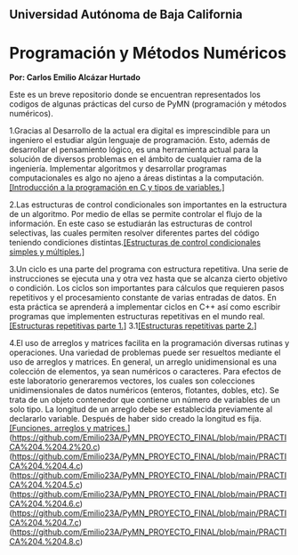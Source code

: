 ## Universidad Autónoma de Baja California 
# Programación y Métodos Numéricos 

**Por: Carlos Emilio Alcázar Hurtado**

Este es un breve repositorio donde se encuentran representados los codigos de algunas prácticas 
del curso de PyMN (programación y métodos numéricos).

1.Gracias al Desarrollo de la actual era digital es imprescindible para un ingeniero el estudiar
algún lenguaje de programación. Esto, además de desarrollar el pensamiento lógico, es una
herramienta actual para la solución de diversos problemas en el ámbito de cualquier rama de la
ingeniería. Implementar algoritmos y desarrollar programas computacionales es algo no ajeno a
áreas distintas a la computación.[[Introducción a la programación en C y tipos de variables.]](https://github.com/Emilio23A/Proyecto_de_PyMN/commit/e52c3bb86063af71598d90df7b402d59746077c5)

2.Las estructuras de control condicionales son importantes en la estructura de un algoritmo. Por
medio de ellas se permite controlar el flujo de la información. En este caso se estudiarán las
estructuras de control selectivas, las cuales permiten resolver diferentes partes del código
teniendo condiciones distintas.[[Estructuras de control condicionales simples y múltiples.]](https://github.com/Emilio23A/Proyecto_de_PyMN/commit/d8134c924bce7eeca2cca9ec69db355bee23cad1)

3.Un ciclo es una parte del programa con estructura repetitiva. Una serie de instrucciones se
ejecuta una y otra vez hasta que se alcanza cierto objetivo o condición. Los ciclos son
importantes para cálculos que requieren pasos repetitivos y el procesamiento constante de
varias entradas de datos. En esta práctica se aprenderá a implementar ciclos en C++ así como
escribir programas que implementen estructuras repetitivas en el mundo real.[[Estructuras repetitivas parte 1.]](https://github.com/Emilio23A/Proyecto_de_PyMN/blob/main/practica%203%20ejercicio%204.2%20(1).c)
3.1[[Estructuras repetitivas parte 2.]](https://github.com/Emilio23A/Proyecto_de_PyMN/commit/a6bddb7735338abcca73ae2c3a3e037625470632)

4.El uso de arreglos y matrices facilita en la programación diversas rutinas y operaciones. Una
variedad de problemas puede ser resueltos mediante el uso de arreglos y matrices.
En general, un arreglo unidimensional es una colección de elementos, ya sean numéricos o
caracteres. Para efectos de este laboratorio generaremos vectores, los cuales son colecciones
unidimensionales de datos numéricos (enteros, flotantes, dobles, etc). Se trata de un objeto
contenedor que contiene un número de variables de un solo tipo. La longitud de un arreglo
debe ser establecida previamente al declararlo variable. Después de haber sido creado la
longitud es fija. [[Funciones, arreglos y matrices.]](https://github.com/Emilio23A/PyMN_PROYECTO_FINAL/blob/main/PRACTICA%204.%204.1%20Y%204.3.c)(https://github.com/Emilio23A/PyMN_PROYECTO_FINAL/blob/main/PRACTICA%204.%204.2%20.c)(https://github.com/Emilio23A/PyMN_PROYECTO_FINAL/blob/main/PRACTICA%204.%204.4.c)(https://github.com/Emilio23A/PyMN_PROYECTO_FINAL/blob/main/PRACTICA%204.%204.5.c)(https://github.com/Emilio23A/PyMN_PROYECTO_FINAL/blob/main/PRACTICA%204.%204.6.c)(https://github.com/Emilio23A/PyMN_PROYECTO_FINAL/blob/main/PRACTICA%204.%204.7.c)(https://github.com/Emilio23A/PyMN_PROYECTO_FINAL/blob/main/PRACTICA%204.%204.8.c)
